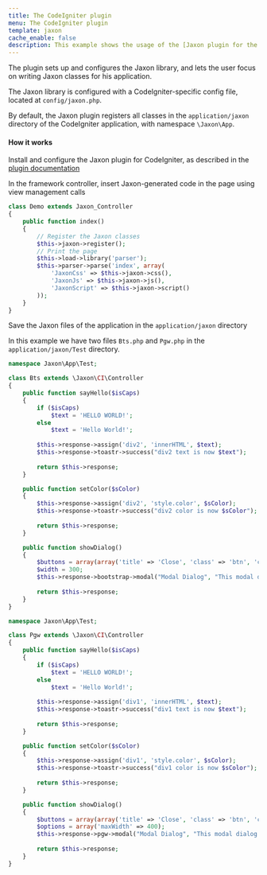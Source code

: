 ```yaml
---
title: The CodeIgniter plugin
menu: The CodeIgniter plugin
template: jaxon
cache_enable: false
description: This example shows the usage of the [Jaxon plugin for the CodeIgniter framework](https://github.com/jaxon-php/jaxon-codeigniter?target=_blank).
---
```


The plugin sets up and configures the Jaxon library, and lets the user focus on writing Jaxon classes for his application.

The Jaxon library is configured with a CodeIgniter-specific config file, located at `config/jaxon.php`.

By default, the Jaxon plugin registers all classes in the `application/jaxon` directory of the CodeIgniter application, with namespace `\Jaxon\App`.

#### How it works

Install and configure the Jaxon plugin for CodeIgniter, as described in the [plugin documentation](https://github.com/jaxon-php/jaxon-codeigniter?target=_blank)

In the framework controller, insert Jaxon-generated code in the page using view management calls

```php
class Demo extends Jaxon_Controller
{
    public function index()
    {
        // Register the Jaxon classes
        $this->jaxon->register();
        // Print the page
        $this->load->library('parser');
        $this->parser->parse('index', array(
            'JaxonCss' => $this->jaxon->css(),
            'JaxonJs' => $this->jaxon->js(),
            'JaxonScript' => $this->jaxon->script()
        ));
    }
}
```

Save the Jaxon files of the application in the `application/jaxon` directory

In this example we have two files `Bts.php` and `Pgw.php` in the `application/jaxon/Test` directory.

```php
namespace Jaxon\App\Test;

class Bts extends \Jaxon\CI\Controller
{
    public function sayHello($isCaps)
    {
        if ($isCaps)
            $text = 'HELLO WORLD!';
        else
            $text = 'Hello World!';
    
        $this->response->assign('div2', 'innerHTML', $text);
        $this->response->toastr->success("div2 text is now $text");
    
        return $this->response;
    }

    public function setColor($sColor)
    {
        $this->response->assign('div2', 'style.color', $sColor);
        $this->response->toastr->success("div2 color is now $sColor");
    
        return $this->response;
    }

    public function showDialog()
    {
        $buttons = array(array('title' => 'Close', 'class' => 'btn', 'click' => 'close'));
        $width = 300;
        $this->response->bootstrap->modal("Modal Dialog", "This modal dialog is powered by Twitter Bootstrap!!", $buttons, $width);
    
        return $this->response;
    }
}
```

```php
namespace Jaxon\App\Test;

class Pgw extends \Jaxon\CI\Controller
{
    public function sayHello($isCaps)
    {
        if ($isCaps)
            $text = 'HELLO WORLD!';
        else
            $text = 'Hello World!';
    
        $this->response->assign('div1', 'innerHTML', $text);
        $this->response->toastr->success("div1 text is now $text");
    
        return $this->response;
    }

    public function setColor($sColor)
    {
        $this->response->assign('div1', 'style.color', $sColor);
        $this->response->toastr->success("div1 color is now $sColor");
    
        return $this->response;
    }

    public function showDialog()
    {
        $buttons = array(array('title' => 'Close', 'class' => 'btn', 'click' => 'close'));
        $options = array('maxWidth' => 400);
        $this->response->pgw->modal("Modal Dialog", "This modal dialog is powered by PgwModal!!", $buttons, $options);
    
        return $this->response;
    }
}
```
